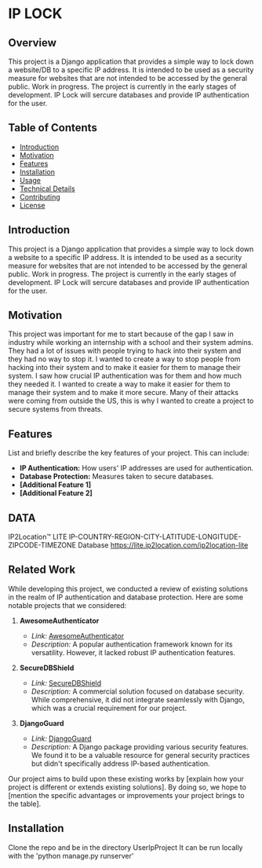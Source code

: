# IP LOCK 

## Overview

This project is a Django application that provides a simple way to lock down a website/DB to a specific IP address. It is intended to be used as a security measure for websites that are not intended to be accessed by the general public. Work in progress. The project is currently in the early stages of development. IP Lock will sercure databases and provide IP authentication for the user.

## Table of Contents

- [Introduction](#introduction)
- [Motivation](#motivation)
- [Features](#features)
- [Installation](#installation)
- [Usage](#usage)
- [Technical Details](#technical-details)
- [Contributing](#contributing)
- [License](#license)

## Introduction

This project is a Django application that provides a simple way to lock down a website to a specific IP address. It is intended to be used as a security measure for websites that are not intended to be accessed by the general public. Work in progress. The project is currently in the early stages of development. IP Lock will sercure databases and provide IP authentication for the user.

## Motivation

This project was important for me to start because of the gap I saw in industry while working an internship with a school and their system admins. They had a lot of issues with people trying to hack into their system and they had no way to stop it. I wanted to create a way to stop people from hacking into their system and to make it easier for them to manage their system. I saw how crucial IP authentication was for them and how much they needed it. I wanted to create a way to make it easier for them to manage their system and to make it more secure. Many of their attacks were coming from outside the US, this is why I wanted to create a project to secure systems from threats.

## Features

List and briefly describe the key features of your project. This can include:
- **IP Authentication:** How users' IP addresses are used for authentication.
- **Database Protection:** Measures taken to secure databases.
- **[Additional Feature 1]**
- **[Additional Feature 2]**

## DATA 
IP2Location™ LITE IP-COUNTRY-REGION-CITY-LATITUDE-LONGITUDE-ZIPCODE-TIMEZONE Database 
https://lite.ip2location.com/ip2location-lite


## Related Work

While developing this project, we conducted a review of existing solutions in the realm of IP authentication and database protection. Here are some notable projects that we considered:

1. **AwesomeAuthenticator**
   - *Link:* [AwesomeAuthenticator](https://github.com/awesomeorg/awesomeauthenticator)
   - *Description:* A popular authentication framework known for its versatility. However, it lacked robust IP authentication features.

2. **SecureDBShield**
   - *Link:* [SecureDBShield](https://securedbshield.com)
   - *Description:* A commercial solution focused on database security. While comprehensive, it did not integrate seamlessly with Django, which was a crucial requirement for our project.

3. **DjangoGuard**
   - *Link:* [DjangoGuard](https://django-guard.io)
   - *Description:* A Django package providing various security features. We found it to be a valuable resource for general security practices but didn't specifically address IP-based authentication.

Our project aims to build upon these existing works by [explain how your project is different or extends existing solutions]. By doing so, we hope to [mention the specific advantages or improvements your project brings to the table].

## Installation
Clone the repo and be in the directory UserIpProject
It can be run locally with the 'python manage.py runserver' 

